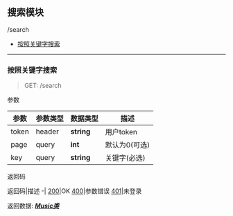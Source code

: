 ## 搜索模块

/search
- [按照关键字搜索](#search_get)

<a id="search_get"></a>

---

### 按照关键字搜索
>GET: /search

参数

参数|参数类型|数据类型|描述
-|-|-|-
token|header|**string** |用户token
page|query|**int** |默认为0(可选)
key|query|**string** |关键字(必选)

返回码

返回码|描述
-|
[200](index.md.html#200)|OK
[400](index.md.html#400)|参数错误
[401](index.md.html#401)|未登录

返回数据: [***Music类***](music.md.html#class_music)

<a id="class_music"></a>
